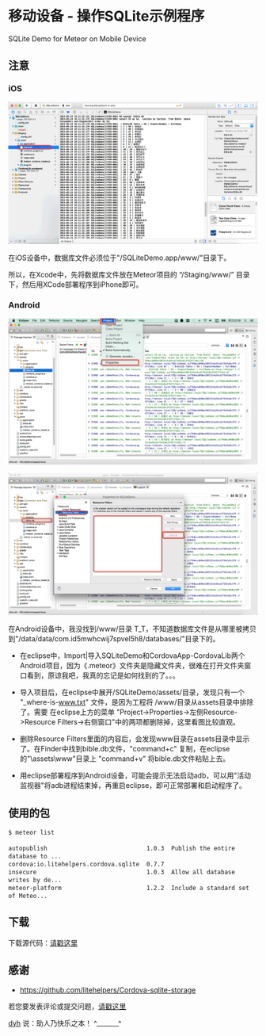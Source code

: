# 移动设备 - 操作SQLite示例程序 

SQLite Demo for Meteor on Mobile Device

## 注意

### iOS

![image](screenshot/screenshot1.png)

在iOS设备中，数据库文件必须位于"/SQLiteDemo.app/www/"目录下。

所以，在Xcode中，先将数据库文件放在Meteor项目的 “/Staging/www/” 目录下，然后用XCode部署程序到iPhone即可。



### Android

![image](screenshot/screenshot2.png)

![image](screenshot/screenshot3.png)

在Android设备中，我没找到/www/目录 T_T，不知道数据库文件是从哪里被拷贝到"/data/data/com.id5mwhcwij7spvel5h8/databases/"目录下的。

- 在eclipse中，Import|导入SQLiteDemo和CordovaApp-CordovaLib两个Android项目，因为《.meteor》文件夹是隐藏文件夹，很难在打开文件夹窗口看到，原谅我吧，我真的忘记是如何找到的了。。。

- 导入项目后，在eclipse中展开/SQLiteDemo/assets/目录，发现只有一个 "_where-is-www.txt" 文件，是因为工程将 /www/目录从assets目录中排除了。需要 在eclipse上方的菜单 "Project->Properties->左侧Resource->Resource Filters->右侧窗口"中的两项都删除掉，这里看图比较直观。

- 删除Resource Filters里面的内容后，会发现www目录在assets目录中显示了。在Finder中找到bible.db文件，"command+c" 复制，在eclipse的"\assets\www\"目录上 "command+v" 将bible.db文件粘贴上去。

- 用eclipse部署程序到Android设备，可能会提示无法启动adb，可以用"活动监视器"将adb进程结束掉，再重启eclipse，即可正常部署和启动程序了。



## 使用的包

	$ meteor list

	autopublish                            1.0.3  Publish the entire database to ...
	cordova:io.litehelpers.cordova.sqlite  0.7.7
	insecure                               1.0.3  Allow all database writes by de...
	meteor-platform                        1.2.2  Include a standard set of Meteo...


## 下载

下载源代码：[请戳这里](https://github.com/MeteorChina/MeteorDemo/archive/master.zip)


## 感谢

- https://github.com/litehelpers/Cordova-sqlite-storage


若您要发表评论或提交问题，[请戳这里](https://github.com/MeteorChina/MeteorDemo/issues)

[dyh](https://github.com/dyh) 说：助人乃快乐之本！  ^_______^